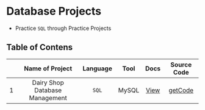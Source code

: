 # Database Projects
- Practice `SQL` through Practice Projects

## Table of Contens
||Name of Project|Language|Tool|Docs|Source Code|
|-:|:-:|:-:|:-:|:-:|:-:|
|1|Dairy Shop Database Management|`SQL`|MySQL|[View](https://github.com/iamrahulkumar052/database-project/blob/main/Dairy%20Shop%20Database%20Management/Readme.md)|[getCode](https://github.com/iamrahulkumar052/database-project/blob/main/Dairy%20Shop%20Database%20Management/dairy%20shop.sql)|
